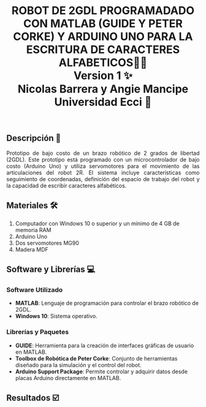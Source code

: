 <h1 align="center">ROBOT DE 2GDL PROGRAMADADO CON MATLAB (GUIDE Y PETER CORKE) Y ARDUINO UNO PARA LA ESCRITURA DE CARACTERES ALFABETICOS🤖🦾<br> 
Version 1 ✨<br>
Nicolas Barrera y Angie Mancipe<br>
Universidad Ecci 🏫</h1><br>

## Descripción 📝
<div style="text-align: justify;">
Prototipo de bajo costo de un brazo robótico de 2 grados de libertad (2GDL). Este prototipo está programado con un microcontrolador de bajo costo (Arduino Uno) y utiliza servomotores para el movimiento de las articulaciones del robot 2R. El sistema incluye características como seguimiento de coordenadas, definición del espacio de trabajo del robot y la capacidad de escribir caracteres alfabéticos.
</div>

## Materiales 🛠️
1. Computador con Windows 10 o superior y un mínimo de 4 GB de memoria RAM
2. Arduino Uno
3. Dos servomotores MG90
4. Madera MDF 

## Software y Librerías 💻
### Software Utilizado
- **MATLAB**: Lenguaje de programación para controlar el brazo robótico de 2GDL.
- **Windows 10**: Sistema operativo.

### Librerías y Paquetes
- **GUIDE**: Herramienta para la creación de interfaces gráficas de usuario en MATLAB.
- **Toolbox de Robótica de Peter Corke**: Conjunto de herramientas diseñado para la simulación y el control del robot.
- **Arduino Support Package**: Permite controlar y adquirir datos desde placas Arduino directamente en MATLAB.

## Resultados ☑️
